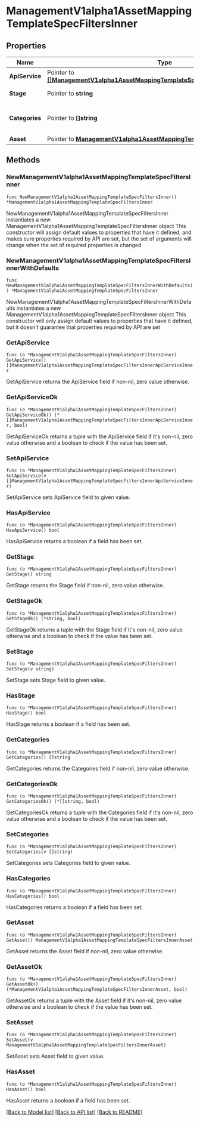# ManagementV1alpha1AssetMappingTemplateSpecFiltersInner

## Properties

Name | Type | Description | Notes
------------ | ------------- | ------------- | -------------
**ApiService** | Pointer to [**[]ManagementV1alpha1AssetMappingTemplateSpecFiltersInnerApiServiceInner**](ManagementV1alpha1AssetMappingTemplateSpecFiltersInnerApiServiceInner.md) |  | [optional] 
**Stage** | Pointer to **string** | name of the stage | [optional] 
**Categories** | Pointer to **[]string** | list of categories for the asset. | [optional] 
**Asset** | Pointer to [**ManagementV1alpha1AssetMappingTemplateSpecFiltersInnerAsset**](ManagementV1alpha1AssetMappingTemplateSpecFiltersInnerAsset.md) |  | [optional] 

## Methods

### NewManagementV1alpha1AssetMappingTemplateSpecFiltersInner

`func NewManagementV1alpha1AssetMappingTemplateSpecFiltersInner() *ManagementV1alpha1AssetMappingTemplateSpecFiltersInner`

NewManagementV1alpha1AssetMappingTemplateSpecFiltersInner instantiates a new ManagementV1alpha1AssetMappingTemplateSpecFiltersInner object
This constructor will assign default values to properties that have it defined,
and makes sure properties required by API are set, but the set of arguments
will change when the set of required properties is changed

### NewManagementV1alpha1AssetMappingTemplateSpecFiltersInnerWithDefaults

`func NewManagementV1alpha1AssetMappingTemplateSpecFiltersInnerWithDefaults() *ManagementV1alpha1AssetMappingTemplateSpecFiltersInner`

NewManagementV1alpha1AssetMappingTemplateSpecFiltersInnerWithDefaults instantiates a new ManagementV1alpha1AssetMappingTemplateSpecFiltersInner object
This constructor will only assign default values to properties that have it defined,
but it doesn't guarantee that properties required by API are set

### GetApiService

`func (o *ManagementV1alpha1AssetMappingTemplateSpecFiltersInner) GetApiService() []ManagementV1alpha1AssetMappingTemplateSpecFiltersInnerApiServiceInner`

GetApiService returns the ApiService field if non-nil, zero value otherwise.

### GetApiServiceOk

`func (o *ManagementV1alpha1AssetMappingTemplateSpecFiltersInner) GetApiServiceOk() (*[]ManagementV1alpha1AssetMappingTemplateSpecFiltersInnerApiServiceInner, bool)`

GetApiServiceOk returns a tuple with the ApiService field if it's non-nil, zero value otherwise
and a boolean to check if the value has been set.

### SetApiService

`func (o *ManagementV1alpha1AssetMappingTemplateSpecFiltersInner) SetApiService(v []ManagementV1alpha1AssetMappingTemplateSpecFiltersInnerApiServiceInner)`

SetApiService sets ApiService field to given value.

### HasApiService

`func (o *ManagementV1alpha1AssetMappingTemplateSpecFiltersInner) HasApiService() bool`

HasApiService returns a boolean if a field has been set.

### GetStage

`func (o *ManagementV1alpha1AssetMappingTemplateSpecFiltersInner) GetStage() string`

GetStage returns the Stage field if non-nil, zero value otherwise.

### GetStageOk

`func (o *ManagementV1alpha1AssetMappingTemplateSpecFiltersInner) GetStageOk() (*string, bool)`

GetStageOk returns a tuple with the Stage field if it's non-nil, zero value otherwise
and a boolean to check if the value has been set.

### SetStage

`func (o *ManagementV1alpha1AssetMappingTemplateSpecFiltersInner) SetStage(v string)`

SetStage sets Stage field to given value.

### HasStage

`func (o *ManagementV1alpha1AssetMappingTemplateSpecFiltersInner) HasStage() bool`

HasStage returns a boolean if a field has been set.

### GetCategories

`func (o *ManagementV1alpha1AssetMappingTemplateSpecFiltersInner) GetCategories() []string`

GetCategories returns the Categories field if non-nil, zero value otherwise.

### GetCategoriesOk

`func (o *ManagementV1alpha1AssetMappingTemplateSpecFiltersInner) GetCategoriesOk() (*[]string, bool)`

GetCategoriesOk returns a tuple with the Categories field if it's non-nil, zero value otherwise
and a boolean to check if the value has been set.

### SetCategories

`func (o *ManagementV1alpha1AssetMappingTemplateSpecFiltersInner) SetCategories(v []string)`

SetCategories sets Categories field to given value.

### HasCategories

`func (o *ManagementV1alpha1AssetMappingTemplateSpecFiltersInner) HasCategories() bool`

HasCategories returns a boolean if a field has been set.

### GetAsset

`func (o *ManagementV1alpha1AssetMappingTemplateSpecFiltersInner) GetAsset() ManagementV1alpha1AssetMappingTemplateSpecFiltersInnerAsset`

GetAsset returns the Asset field if non-nil, zero value otherwise.

### GetAssetOk

`func (o *ManagementV1alpha1AssetMappingTemplateSpecFiltersInner) GetAssetOk() (*ManagementV1alpha1AssetMappingTemplateSpecFiltersInnerAsset, bool)`

GetAssetOk returns a tuple with the Asset field if it's non-nil, zero value otherwise
and a boolean to check if the value has been set.

### SetAsset

`func (o *ManagementV1alpha1AssetMappingTemplateSpecFiltersInner) SetAsset(v ManagementV1alpha1AssetMappingTemplateSpecFiltersInnerAsset)`

SetAsset sets Asset field to given value.

### HasAsset

`func (o *ManagementV1alpha1AssetMappingTemplateSpecFiltersInner) HasAsset() bool`

HasAsset returns a boolean if a field has been set.


[[Back to Model list]](../README.md#documentation-for-models) [[Back to API list]](../README.md#documentation-for-api-endpoints) [[Back to README]](../README.md)


